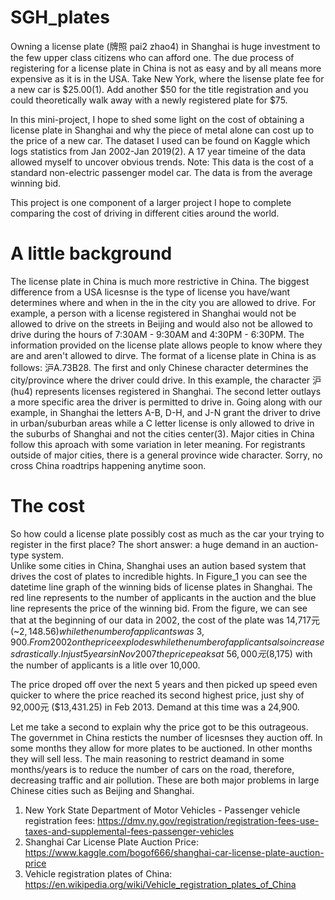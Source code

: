 # SGH_plates

Owning a license plate (牌照 pai2 zhao4) in Shanghai is huge investment to the few upper class citizens who can afford one. The due process of registering for a license plate in China is not as easy and by all means more expensive as it is in the USA. Take New York, where the lisense plate fee for a new car is $25.00(1). Add another $50 for the title registration and you could theoretically walk away with a newly registered plate for $75.  

In this mini-project, I hope to shed some light on the cost of obtaining a license plate in Shanghai and why the piece of metal alone can cost up to the price of a new car. The dataset I used can be found on Kaggle which logs statistics from Jan 2002-Jan 2019(2). A 17 year timeine of the data allowed myself to uncover obvious trends. Note: This data is the cost of a standard non-electric passenger model car. The data is from the average winning bid. 

This project is one component of a larger project I hope to complete comparing the cost of driving in different cities around the world.

# A little background 

The license plate in China is much more restrictive in China. The biggest difference from a USA licesnse is the type of license you have/want determines where and when in the in the city you are allowed to drive. For example, a person with a license registered in Shanghai would not be allowed to drive on the streets in Beijing and would also not be allowed to drive during the hours of 7:30AM - 9:30AM and 4:30PM - 6:30PM. The information provided on the license plate allows people to know where they are and aren't allowed to dirve. The format of a license plate in China is as follows: 沪A.73B28. The first and only Chinese character determines the city/province where the driver could drive. In this example, the character 沪 (hu4) represents licenses registered in Shanghai. The second letter outlays a more specific area the driver is permitted to drive in. Going along with our example, in Shanghai the letters A-B, D-H, and J-N grant the driver to drive in urban/suburban areas while a C letter license is only allowed to drive in the suburbs of Shanghai and not the cities center(3). Major cities in China follow this aproach with some variation in leter meaning. For registrants outside of major cities, there is a general province wide character. Sorry, no cross China roadtrips happening anytime soon.

# The cost

So how could a license plate possibly cost as much as the car your trying to register in the first place? The short answer: a huge demand in an auction-type system.  
Unlike some cities in China, Shanghai uses an aution based system that drives the cost of plates to incredible hights. In Figure_1 you can see the datetime line graph of the winning bids of license plates in Shanghai. The red line represents to the number of applicants in the auction and the blue line represents the price of the winning bid.
From the figure, we can see that at the beginning of our data in 2002, the cost of the plate was 14,717元 (~$2,148.56) while the number of applicants was ~3,900. From 2002 on the price explodes while the number of applicants also increases drastically. In just 5 years in Nov 2007 the price peaks at ~56,000元 ($8,175) with the number of applicants is a litle over 10,000.

The price droped off over the next 5 years and then picked up speed even quicker to where the price reached its second highest price, just shy of 92,000元 ($13,431.25) in Feb 2013. Demand at this time was a 24,900. 

Let me take a second to explain why the price got to be this outrageous. The governmet in China resticts the number of licesnses they auction off. In some months they allow for more plates to be auctioned. In other months they will sell less. The main reasoning to restrict deamand in some months/years is to reduce the number of cars on the road, therefore, decreasing traffic and air pollution. These are both major problems in large Chinese cities such as Beijing and Shanghai.

1. New York State Department of Motor Vehicles - Passenger vehicle registration fees: https://dmv.ny.gov/registration/registration-fees-use-taxes-and-supplemental-fees-passenger-vehicles
2. Shanghai Car License Plate Auction Price: https://www.kaggle.com/bogof666/shanghai-car-license-plate-auction-price 
3. Vehicle registration plates of China: https://en.wikipedia.org/wiki/Vehicle_registration_plates_of_China
